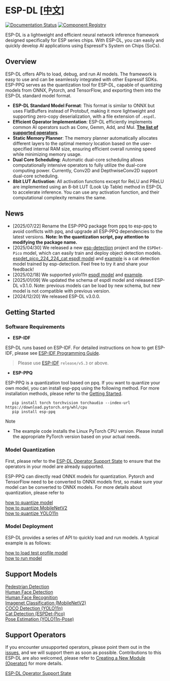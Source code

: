 # ESP-DL [[中文]](./README_cn.md)

[![Documentation Status](./docs/_static/doc_latest.svg)](https://docs.espressif.com/projects/esp-dl/en/latest/index.html)  [![Component Registry](https://components.espressif.com/components/espressif/esp-dl/badge.svg)](https://components.espressif.com/components/espressif/esp-dl)

ESP-DL is a lightweight and efficient neural network inference framework designed specifically for ESP series chips. With ESP-DL, you can easily and quickly develop AI applications using Espressif's System on Chips (SoCs).

## Overview

ESP-DL offers APIs to load, debug, and run AI models. The framework is easy to use and can be seamlessly integrated with other Espressif SDKs. ESP-PPQ serves as the quantization tool for ESP-DL, capable of quantizing models from ONNX, Pytorch, and TensorFlow, and exporting them into the ESP-DL standard model format.

- **ESP-DL Standard Model Format**: This format is similar to ONNX but uses FlatBuffers instead of Protobuf, making it more lightweight and supporting zero-copy deserialization, with a file extension of `.espdl`.
- **Efficient Operator Implementation**: ESP-DL efficiently implements common AI operators such as Conv, Gemm, Add, and Mul. [**The list of supported operators**](./operator_support_state.md).
- **Static Memory Planner**: The memory planner automatically allocates different layers to the optimal memory location based on the user-specified internal RAM size, ensuring efficient overall running speed while minimizing memory usage.
- **Dual Core Scheduling**: Automatic dual-core scheduling allows computationally intensive operators to fully utilize the dual-core computing power. Currently, Conv2D and DepthwiseConv2D support dual-core scheduling.
- **8bit LUT Activation**: All activation functions except for ReLU and PReLU are implemented using an 8-bit LUT (Look Up Table) method in ESP-DL to accelerate inference. You can use any activation function, and their computational complexity remains the same.

## News
- [2025/07/22] Rename the ESP-PPQ package from ppq to esp-ppq to avoid conflicts with ppq, and upgrade all ESP-PPQ dependencies to the latest versions. **Note: In the quantization script, pay attention to modifying the package name.**
- [2025/04/30] We released a new [esp-detection](https://github.com/espressif/esp-detection) project and the `ESPDet-Pico` model, which can easily train and deploy object detection models. [espdet_pico_224_224_cat espdl model](./models/cat_detect/) and [example](./examples/cat_detect/) is a cat detection model trained by esp-detection. Feel free to try it and share your feedback!
- [2025/02/18] We supported yolo11n [espdl model](https://github.com/espressif/esp-dl/tree/master/models/coco_detect) and [example](https://github.com/espressif/esp-dl/tree/master/examples/yolo11_detect).
- [2025/01/09] We updated the schema of espdl model and released ESP-DL v3.1.0. Note: previous models can be load by new schema, but new model is not compatible with previous version. 
- [2024/12/20] We released ESP-DL v3.0.0.

## Getting Started

### Software Requirements

- **ESP-IDF**  

ESP-DL runs based on ESP-IDF. For detailed instructions on how to get ESP-IDF, please see [ESP-IDF Programming Guide](https://idf.espressif.com).

> Please use [ESP-IDF](https://github.com/espressif/esp-idf) `release/v5.3` or above.


- **ESP-PPQ**

ESP-PPQ is a quantization tool based on ppq. If you want to quantize your own model, you can install esp-ppq using the following method. For more installation methods, please refer to the [Getting Started](https://docs.espressif.com/projects/esp-dl/en/latest/getting_started/readme.html#).

```
   pip install torch torchvision torchaudio --index-url https://download.pytorch.org/whl/cpu
   pip install esp-ppq
```

> [!NOTE]
> - The example code installs the Linux PyTorch CPU version. Please install the appropriate PyTorch version based on your actual needs.

### Model Quantization

First, please refer to the [ESP-DL Operator Support State](./operator_support_state.md) to ensure that the operators in your model are already supported.  

ESP-PPQ can directly read ONNX models for quantization. Pytorch and TensorFlow need to be converted to ONNX models first, so make sure your model can be converted to ONNX models. For more details about quantization, please refer to

[how to quantize model](https://docs.espressif.com/projects/esp-dl/en/latest/tutorials/how_to_quantize_model.html)  
[how to quantize MobileNetV2](https://docs.espressif.com/projects/esp-dl/en/latest/tutorials/how_to_deploy_mobilenetv2.html#model-quantization)  
[how to quantize YOLO11n](https://docs.espressif.com/projects/esp-dl/en/latest/tutorials/how_to_deploy_yolo11n.html#model-quantization)  


### Model Deployment
ESP-DL provides a series of API to quickly load and run models.  A typical example is as follows:

[how to load test profile model](https://docs.espressif.com/projects/esp-dl/en/latest/tutorials/how_to_load_test_profile_model.html)  
[how to run model](https://docs.espressif.com/projects/esp-dl/en/latest/tutorials/how_to_run_model.html)  


## Support Models

[Pedestrian Detection](./models/pedestrian_detect/)     
[Human Face Detection](./models/human_face_detect/)     
[Human Face Recognition](./models/human_face_recognition/)     
[Imagenet Classification (MobileNetV2)](./models/imagenet_cls/)    
[COCO Detection (YOLO11n)](./models/coco_detect/)    
[Cat Detection (​​ESPDet-Pico)](./models/cat_detect/)  
[Pose Estimation (YOLO11n-Pose)](./models/coco_pose/)

## Support Operators

If you encounter unsupported operators, please point them out in the [issues](https://github.com/espressif/esp-dl/issues), and we will support them as soon as possible. Contributions to this ESP-DL are also welcomed, please refer to [Creating a New Module (Operator)](https://docs.espressif.com/projects/esp-dl/en/latest/tutorials/how_to_add_a_new_module%28operator%29.html) for more details.

[ESP-DL Operator Support State](./operator_support_state.md)
